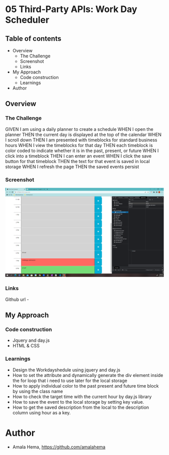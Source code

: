 # 05 Third-Party APIs: Work Day Scheduler
## Table of contents
- Overview
    - The Challenge
    - Screenshot
    - Links
- My Approach
    - Code construction
    - Learnings
- Author
## Overview
### The Challenge

GIVEN I am using a daily planner to create a schedule
WHEN I open the planner
THEN the current day is displayed at the top of the calendar
WHEN I scroll down
THEN I am presented with timeblocks for standard business hours
WHEN I view the timeblocks for that day
THEN each timeblock is color coded to indicate whether it is in the past, present, or future
WHEN I click into a timeblock
THEN I can enter an event
WHEN I click the save button for that timeblock
THEN the text for that event is saved in local storage
WHEN I refresh the page
THEN the saved events persist

### Screenshot

![A user clicks on slots on the color-coded calendar and edits the events.](./Assets/images/workdayshedule%20updated%20with%20present%20past%20%26%20future.PNG)

### Links
Github url - 

## My Approach

### Code construction

- Jquery and day.js
- HTML & CSS
### Learnings

- Design the Workdayshedule using jquery and day.js 
- How to set the attribute and dynamically generate the div element inside the for loop that i need to use later for the local storage
- How to apply individual color to the past present and future time block by using the class name
- How to check the target time with the current hour by day.js library
- How to save the event to the local storage by setting key value.
- How to get the saved description from the local to the description column using hour as a key.


# Author
 - Amala Hema,  https://github.com/amalahema

